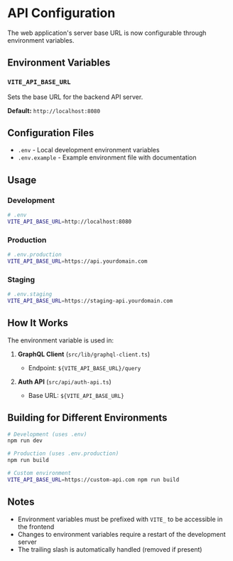 # API Configuration

The web application's server base URL is now configurable through environment variables.

## Environment Variables

### `VITE_API_BASE_URL`

Sets the base URL for the backend API server.

**Default:** `http://localhost:8080`

## Configuration Files

- `.env` - Local development environment variables
- `.env.example` - Example environment file with documentation

## Usage

### Development
```bash
# .env
VITE_API_BASE_URL=http://localhost:8080
```

### Production
```bash
# .env.production
VITE_API_BASE_URL=https://api.yourdomain.com
```

### Staging
```bash
# .env.staging
VITE_API_BASE_URL=https://staging-api.yourdomain.com
```

## How It Works

The environment variable is used in:

1. **GraphQL Client** (`src/lib/graphql-client.ts`)
   - Endpoint: `${VITE_API_BASE_URL}/query`

2. **Auth API** (`src/api/auth-api.ts`)
   - Base URL: `${VITE_API_BASE_URL}`

## Building for Different Environments

```bash
# Development (uses .env)
npm run dev

# Production (uses .env.production)
npm run build

# Custom environment
VITE_API_BASE_URL=https://custom-api.com npm run build
```

## Notes

- Environment variables must be prefixed with `VITE_` to be accessible in the frontend
- Changes to environment variables require a restart of the development server
- The trailing slash is automatically handled (removed if present)
